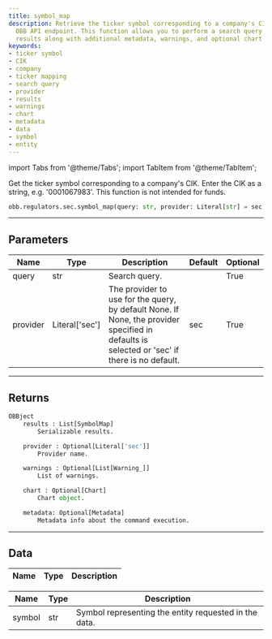 ```yaml
---
title: symbol_map
description: Retrieve the ticker symbol corresponding to a company's CIK using the
  OBB API endpoint. This function allows you to perform a search query and get the
  results along with additional metadata, warnings, and optional chart data.
keywords:
- ticker symbol
- CIK
- company
- ticker mapping
- search query
- provider
- results
- warnings
- chart
- metadata
- data
- symbol
- entity
---
```



<!-- markdownlint-disable MD012 MD031 MD033 -->

import Tabs from '@theme/Tabs';
import TabItem from '@theme/TabItem';

Get the ticker symbol corresponding to a company's CIK. Enter the CIK as a string, e.g. '0001067983'.
This function is not intended for funds.

```python wordwrap
obb.regulators.sec.symbol_map(query: str, provider: Literal[str] = sec)
```

---

## Parameters

<Tabs>
<TabItem value="standard" label="Standard">

| Name | Type | Description | Default | Optional |
| ---- | ---- | ----------- | ------- | -------- |
| query | str | Search query. |  | True |
| provider | Literal['sec'] | The provider to use for the query, by default None. If None, the provider specified in defaults is selected or 'sec' if there is no default. | sec | True |
</TabItem>

</Tabs>

---

## Returns

```python wordwrap
OBBject
    results : List[SymbolMap]
        Serializable results.

    provider : Optional[Literal['sec']]
        Provider name.

    warnings : Optional[List[Warning_]]
        List of warnings.

    chart : Optional[Chart]
        Chart object.

    metadata: Optional[Metadata]
        Metadata info about the command execution.
```

---

## Data

<Tabs>
<TabItem value="standard" label="Standard">

| Name | Type | Description |
| ---- | ---- | ----------- |
</TabItem>

<TabItem value='sec' label='sec'>

| Name | Type | Description |
| ---- | ---- | ----------- |
| symbol | str | Symbol representing the entity requested in the data. |
</TabItem>

</Tabs>


